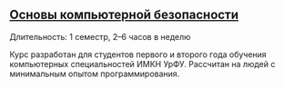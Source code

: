## [Основы компьютерной безопасности](https://ulearn.me/course/hackerdom/Temy_kursa_2bc58982-19aa-49ef-bae2-8aaa5d13b967)
Длительность: 1 семестр, 2–6 часов в неделю

Курс разработан для студентов первого и второго года обучения компьютерных специальностей ИМКН УрФУ. Рассчитан на людей с минимальным опытом программирования.
